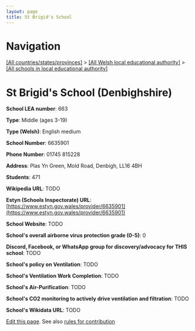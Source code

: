 ```yaml
---
layout: page
title: St Brigid's School
---
```

# Navigation

[[All countries/states/provinces]](../../..) > [[All Welsh local educational authority]](../..) > [[All schools in local educational authority]](..)

# St Brigid's School (Denbighshire)

**School LEA number**: 663

**Type**: Middle (ages 3-19)

**Type (Welsh)**: English medium

**School Number**: 6635901

**Phone Number**: 01745 815228

**Address**: Plas Yn Green, Mold Road, Denbigh, LL16 4BH

**Students**: 471

**Wikipedia URL**: TODO

**Estyn (Schools Inspectorate) URL**: [https://www.estyn.gov.wales/provider/6635901](https://www.estyn.gov.wales/provider/6635901)

**School Website**: TODO

**School's overall airborne virus protection grade (0-5)**: 0

**Discord, Facebook, or WhatsApp group for discovery/advocacy for THIS school**: TODO

**School's policy on Ventilation**: TODO

**School's Ventilation Work Completion**: TODO

**School's Air-Purification**: TODO

**School's CO2 monitoring to actively drive ventilation and filtration**: TODO

**School's Wikidata URL**: TODO




[Edit this page](https://github.com/ventilate-schools/Wales/edit/prif/./Denbighshire/St_Brigid's_School.md). See also [rules for contribution](../../../contribution-rules/)